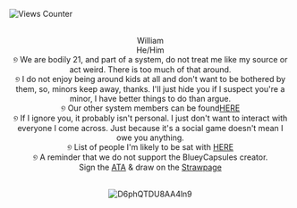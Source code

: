 ![Views Counter](https://komarev.com/ghpvc/?username=remnantrails)

</div> <div align="center">   ⠀⠀
</div> <div align="center">William  </div>  
</div> <div align="center"> He/Him</a> </div> 
</div> <div align="center"> ୭ We are bodily 21, and part of a system, do not treat me like my source or act weird. There is too much of that around.
</div> <div align="center"> ୭ I do not enjoy being around kids at all and don't want to be bothered by them, so, minors keep away, thanks. I'll just hide you if I suspect you're a minor, I have better things to do than argue. </div> 
</div> <div align="center"> ୭ Our other system members can be found<a href="https://rentry.co/VenomLogang">HERE</a> </div>
</div> <div align="center"> ୭ If I ignore you, it probably isn't personal. I just don't want to interact with everyone I come across. Just because it's a social game doesn't mean I owe you anything. 
</div> <div align="center"> ୭ List of people I'm likely to be sat with <a href="https://rentry.co/VenomFriends">HERE</a>
</div> <div align="center"> ୭ A reminder that we do not support the BlueyCapsules creator.
</div> <div align="center"> 
  </div> <div align="center"> 
</div> <div align="center"> Sign the <a href="https://escortingmen.atabook.org">ATA</a> & draw on the <a href="https://venomsparx.straw.page">Strawpage</a>
  </div> <div align="center">   ⠀⠀
     </div> <div align="center">   
      
![D6phQTDU8AA4ln9](https://64.media.tumblr.com/91d4a4bf5c0dedf47407680be38e90bb/c086ab3b6d44c30a-de/s540x810/dad1b22cd1d026cba557be137ce5be4c98e431f5.jpg)
